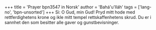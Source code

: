 +++
title = 'Prayer bpn3547 in Norsk'
author = 'Bahá'u'lláh'
tags = ['lang-no', 'bpn-unsorted']
+++
Si: O Gud, min Gud! Pryd mitt hode med rettferdighetens krone og ikle mitt tempel rettskaffenhetens skrud. Du er i sannhet den som besitter alle gaver og gunstbevisninger.
